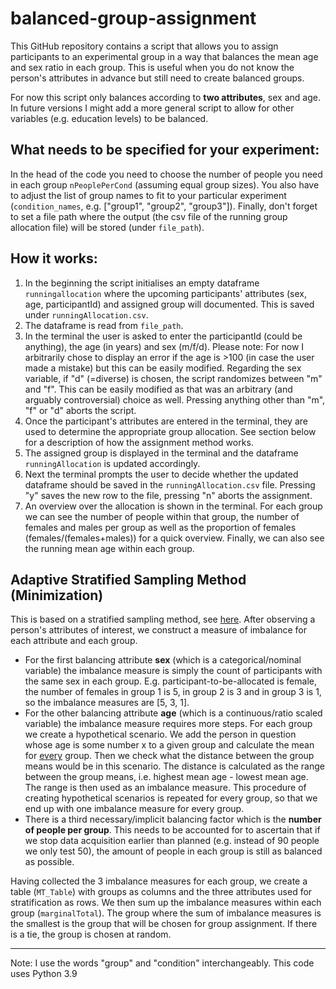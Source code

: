 # balanced-group-assignment

This GitHub repository contains a script that allows you to assign participants to an experimental group in a way that balances the mean age and sex ratio in each group. This is useful when you do not know the person's attributes in advance but still need to create balanced groups.

For now this script only balances according to **two attributes**, sex and age. In future versions I might add a more general script to allow for other variables (e.g. education levels) to be balanced.

## What needs to be specified for your experiment:
In the head of the code you need to choose the number of people you need in each group `nPeoplePerCond` (assuming equal group sizes). You also have to adjust the list of group names to fit to your particular experiment (`condition_names`, e.g. ["group1", "group2", "group3"]). Finally, don't forget to set a file path where the output (the csv file of the running group allocation file) will be stored (under `file_path`).


## How it works:
1. In the beginning the script initialises an empty dataframe  `runningallocation` where the upcoming participants' attributes (sex, age, participantId) and assigned group will documented. This is saved under `runningAllocation.csv`.
2. The dataframe is read from `file_path`.
3. In the terminal the user is asked to enter the participantId (could be anything), the age (in years) and sex (m/f/d). Please note: For now I arbitrarily chose to display an error if the age is >100 (in case the user made a mistake) but this can be easily modified. Regarding the sex variable, if "d" (=diverse) is chosen, the script randomizes between "m" and "f". This can be easily modified as that was an arbitrary (and arguably controversial) choice as well. Pressing anything other than "m", "f" or "d" aborts the script.
4. Once the participant's attributes are entered in the terminal, they are used to determine the appropriate group allocation. See section below for a description of how the assignment method works.
5. The assigned group is displayed in the terminal and the dataframe `runningAllocation` is updated accordingly.
6. Next the terminal prompts the user to decide whether the updated dataframe should be saved in the `runningAllocation.csv` file. Pressing "y" saves the new row to the file, pressing "n" aborts the assignment.
7. An overview over the allocation is shown in the terminal. For each group we can see the number of people within that group, the number of females and males per group  as well as the proportion of females (females/(females+males)) for a quick overview. Finally, we can also see the running mean age within each group.

## Adaptive Stratified Sampling Method (Minimization)

This is based on a stratified sampling method, see [here](https://en.wikipedia.org/wiki/Minimisation_(clinical_trials)). 
After observing a person's attributes of interest, we construct a measure of imbalance for each attribute and each group.
- For the first balancing attribute **sex** (which is a categorical/nominal variable) the imbalance measure is simply the count of participants with the same sex in each group. E.g. participant-to-be-allocated is female, the number of females in group 1 is 5, in group 2 is 3 and in group 3 is 1, so the imbalance measures are [5, 3, 1].
- For the other balancing attribute **age** (which is a continuous/ratio scaled variable) the imbalance measure requires more steps. For each group we create a hypothetical scenario. We add the person in question whose age is some number x to a given group and calculate the mean for <u>every</u> group. Then we check what the distance between the group means would be in this scenario. The distance is calculated as the range between the group means, i.e. highest mean age - lowest mean age. The range is then used as an imbalance measure. This procedure of creating hypothetical scenarios is repeated for every group, so that we end up with one imbalance measure for every group.
- There is a third necessary/implicit balancing factor which is the **number of people per group**. This needs to be accounted for to ascertain that if we stop data acquisition earlier than planned (e.g. instead of 90 people we only test 50), the amount of people in each group is still as balanced as possible. 

Having collected the 3 imbalance measures for each group, we create a table (`MT_Table`) with groups as columns and  the three attributes used for stratification as rows. We then sum up the imbalance measures within each group (`marginalTotal`). The group where the sum of imbalance measures is the smallest is the group that will be chosen for group assignment. If there is a tie, the group is chosen at random.



---
Note: I use the words "group" and "condition" interchangeably.
This code uses Python 3.9